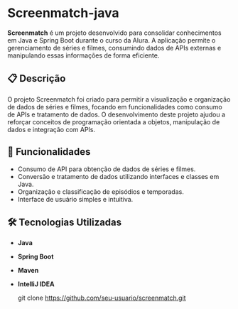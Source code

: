# Screenmatch-java

**Screenmatch** é um projeto desenvolvido para consolidar conhecimentos em Java e Spring Boot durante o curso da Alura. A aplicação permite o gerenciamento de séries e filmes, consumindo dados de APIs externas e manipulando essas informações de forma eficiente.

## 📋 Descrição

O projeto Screenmatch foi criado para permitir a visualização e organização de dados de séries e filmes, focando em funcionalidades como consumo de APIs e tratamento de dados. O desenvolvimento deste projeto ajudou a reforçar conceitos de programação orientada a objetos, manipulação de dados e integração com APIs.

## 🚀 Funcionalidades

- Consumo de API para obtenção de dados de séries e filmes.
- Conversão e tratamento de dados utilizando interfaces e classes em Java.
- Organização e classificação de episódios e temporadas.
- Interface de usuário simples e intuitiva.

## 🛠️ Tecnologias Utilizadas

- **Java**
- **Spring Boot**
- **Maven**
- **IntelliJ IDEA**

   git clone https://github.com/seu-usuario/screenmatch.git
